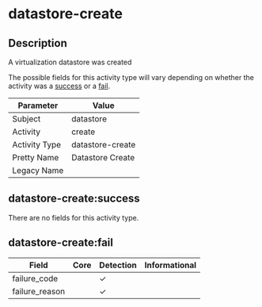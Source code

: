 datastore-create
================

Description
-----------
A virtualization datastore was created

The possible fields for this activity type will vary depending on whether the activity was a [success](#datastore-createsuccess) or a [fail](#datastore-createfail).

| Parameter     | Value            |
| ------------- | ---------------- |
| Subject       | datastore        |
| Activity      | create           |
| Activity Type | datastore-create |
| Pretty Name   | Datastore Create |
| Legacy Name   |                  |

datastore-create:success
------------------------

There are no fields for this activity type.


datastore-create:fail
---------------------

| Field          | Core | Detection | Informational |
| -------------- | ---- | --------- | ------------- |
| failure_code   |      | &#10003;  |               |
| failure_reason |      | &#10003;  |               |
